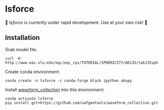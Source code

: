 lsforce
=======

🚨 _lsforce_ is currently under rapid development. Use at your own risk! 🚨

Installation
------------

Grab model file:
```
curl -O http://www.eas.slu.edu/eqc/eqc_cps/TUTORIAL/SPHERICITY/AK135/tak135sph.mod
```

Create conda environment:
```
conda create -n lsforce -c conda-forge black ipython obspy
```

Install [_waveform_collection_](https://github.com/uafgeotools/waveform_collection) into
this environment:
```
conda activate lsforce
pip install git+https://github.com/uafgeotools/waveform_collection.git
```
